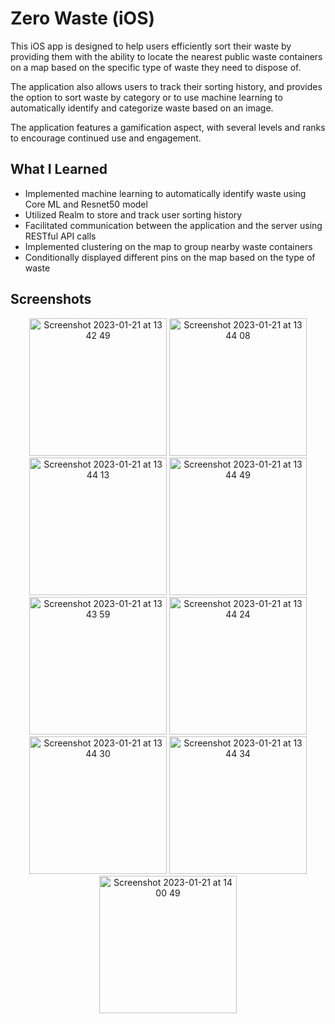 # Zero Waste (iOS)

This iOS app is designed to help users efficiently sort their waste by providing them with the ability to locate the nearest public waste containers on a map based on the specific type of waste they need to dispose of. 

The application also allows users to track their sorting history, and provides the option to sort waste by category or to use machine learning to automatically identify and categorize waste based on an image. 

The application features a gamification aspect, with several levels and ranks to encourage continued use and engagement.

## What I Learned
- Implemented machine learning to automatically identify waste using Core ML and Resnet50 model
- Utilized Realm to store and track user sorting history
- Facilitated communication between the application and the server using RESTful API calls
- Implemented clustering on the map to group nearby waste containers
- Conditionally displayed different pins on the map based on the type of waste

## Screenshots
<p align="center">
<img width="220" alt="Screenshot 2023-01-21 at 13 42 49" src="https://user-images.githubusercontent.com/89274213/213867664-9af25e10-ac2a-499e-8989-309ca02d4fcb.png">
<img width="220" alt="Screenshot 2023-01-21 at 13 44 08" src="https://user-images.githubusercontent.com/89274213/213867671-aa31294e-3523-4643-b940-adf6168a90e7.png">
<img width="220" alt="Screenshot 2023-01-21 at 13 44 13" src="https://user-images.githubusercontent.com/89274213/213867672-0dba7641-f3f9-4a28-9d14-91a1fa198afd.png">
<img width="220" alt="Screenshot 2023-01-21 at 13 44 49" src="https://user-images.githubusercontent.com/89274213/213867676-2f1c1b1a-4894-4cc5-aea7-d593aa8a25a3.png">
<img width="220" alt="Screenshot 2023-01-21 at 13 43 59" src="https://user-images.githubusercontent.com/89274213/213867669-4de1d94a-43f3-4997-9b64-6d6e16e21137.png">
<img width="220" alt="Screenshot 2023-01-21 at 13 44 24" src="https://user-images.githubusercontent.com/89274213/213867673-60e6ea6c-b09a-430c-aec5-c3a8e4e506ea.png">
<img width="220" alt="Screenshot 2023-01-21 at 13 44 30" src="https://user-images.githubusercontent.com/89274213/213867674-ef36027e-4219-4525-a8fb-759b8ce07e1c.png">
<img width="220" alt="Screenshot 2023-01-21 at 13 44 34" src="https://user-images.githubusercontent.com/89274213/213867675-a47fb223-8594-4b61-9af6-51edece482f5.png">
<img width="220" alt="Screenshot 2023-01-21 at 14 00 49" src="https://user-images.githubusercontent.com/89274213/213867979-41418201-7756-4f6c-b28f-2438145d9005.png">
</p>
